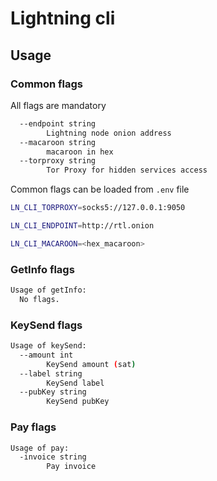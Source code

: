 # Lightning cli

## Usage

### Common flags

All flags are mandatory

```bash
  --endpoint string
    	Lightning node onion address
  --macaroon string
    	macaroon in hex
  --torproxy string
    	Tor Proxy for hidden services access
```

Common flags can be loaded from `.env` file

```bash
LN_CLI_TORPROXY=socks5://127.0.0.1:9050

LN_CLI_ENDPOINT=http://rtl.onion

LN_CLI_MACAROON=<hex_macaroon>
```

### GetInfo flags

```bash
Usage of getInfo:
  No flags.
```

### KeySend flags

```bash
Usage of keySend:
  --amount int
    	KeySend amount (sat)
  --label string
    	KeySend label
  --pubKey string
    	KeySend pubKey
```

### Pay flags

```bash
Usage of pay:
  -invoice string
    	Pay invoice
```
